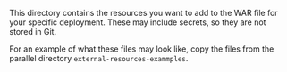 This directory contains the resources you want to add to the WAR
file for your specific deployment. These may include secrets, so
they are not stored in Git.

For an example of what these files may look like, copy the files
from the parallel directory `external-resources-exammples`.
